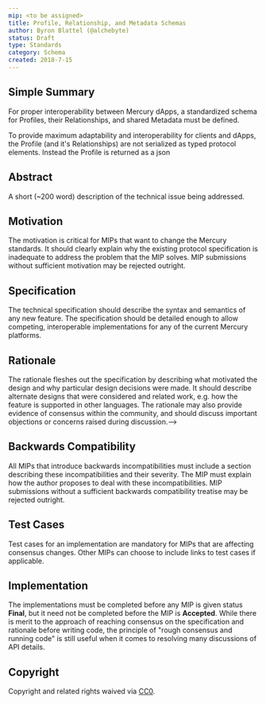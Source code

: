 ```yaml
---
mip: <to be assigned>
title: Profile, Relationship, and Metadata Schemas
author: Byron Blattel (@alchebyte)
status: Draft
type: Standards
category: Schema
created: 2018-7-15
---
```

## Simple Summary
<!--"If you can't explain it simply, you don't understand it well enough." Provide a simplified and layman-accessible explanation of the MIP.-->

For proper interoperability between Mercury dApps, a standardized schema for Profiles, their Relationships, and shared Metadata must be defined.

To provide maximum adaptability and interoperability for clients and dApps, the Profile (and it's Relationships) are not serialized as typed protocol elements. Instead the Profile is returned as a json 

## Abstract
<!--A short (~200 word) description of the technical issue being addressed.-->
A short (~200 word) description of the technical issue being addressed.

## Motivation
<!--The motivation is critical for MIPs that want to change the Mercury standards. It should clearly explain why the existing specification is inadequate to address the problem that the MIP solves. MIP submissions without sufficient motivation may be rejected outright.-->
The motivation is critical for MIPs that want to change the Mercury standards. It should clearly explain why the existing protocol specification is inadequate to address the problem that the MIP solves. MIP submissions without sufficient motivation may be rejected outright.

## Specification
<!--The technical specification should describe the syntax and semantics of any new feature. The specification should be detailed enough to allow competing, interoperable implementations for any of the current Mercury platforms ().-->
The technical specification should describe the syntax and semantics of any new feature. The specification should be detailed enough to allow competing, interoperable implementations for any of the current Mercury platforms.

## Rationale
<!--The rationale fleshes out the specification by describing what motivated the design and why particular design decisions were made. It should describe alternate designs that were considered and related work, e.g. how the feature is supported in other languages. The rationale may also provide evidence of consensus within the community, and should discuss important objections or concerns raised during discussion.-->
The rationale fleshes out the specification by describing what motivated the design and why particular design decisions were made. It should describe alternate designs that were considered and related work, e.g. how the feature is supported in other languages. The rationale may also provide evidence of consensus within the community, and should discuss important objections or concerns raised during discussion.-->

## Backwards Compatibility
<!--All MIPs that introduce backwards incompatibilities must include a section describing these incompatibilities and their severity. The MIP must explain how the author proposes to deal with these incompatibilities. MIP submissions without a sufficient backwards compatibility treatise may be rejected outright.-->
All MIPs that introduce backwards incompatibilities must include a section describing these incompatibilities and their severity. The MIP must explain how the author proposes to deal with these incompatibilities. MIP submissions without a sufficient backwards compatibility treatise may be rejected outright.

## Test Cases
<!--Test cases for an implementation are mandatory for MIPs that are affecting 'Standards' track changes. Other MIPs can choose to include links to test cases if applicable.-->
Test cases for an implementation are mandatory for MIPs that are affecting consensus changes. Other MIPs can choose to include links to test cases if applicable.

## Implementation
<!--The implementations must be completed before any MIP is given status "Final", but it need not be completed before the MIP is accepted. While there is merit to the approach of reaching consensus on the specification and rationale before writing code, the principle of "rough consensus and running code" is still useful when it comes to resolving many discussions of API details.-->
The implementations must be completed before any MIP is given status **Final**, but it need not be completed before the MIP is **Accepted**. While there is merit to the approach of reaching consensus on the specification and rationale before writing code, the principle of "rough consensus and running code" is still useful when it comes to resolving many discussions of API details.

## Copyright
Copyright and related rights waived via [CC0](https://creativecommons.org/publicdomain/zero/1.0/).